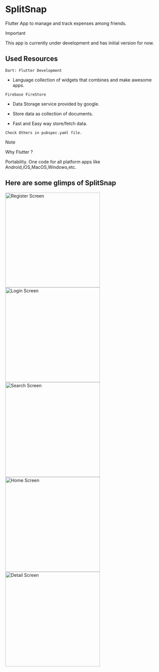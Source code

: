 # SplitSnap

Flutter App to manage and track expenses among friends.

> [!IMPORTANT]
> This app is currently under development and has initial version for now.



## Used Resources

`Dart: Flutter Development`

- Language collection of widgets that combines and make awesome apps.

`Firebase FireStore`

- Data Storage service provided by google.

- Store data as collection of documents.

- Fast and Easy way store/fetch data.

`Check Others in pubspec.yaml file.`


> [!Note]
> Why Flutter ?
>
> Portability. One code for all platform apps like Android,iOS,MacOS,Windows,etc.




## Here are some glimps of SplitSnap

<img width="300" alt="Register Screen" src="https://github.com/harshboghara2004/splitsnap/assets/104019887/46068b4f-7fd9-4fba-ac89-e301ce2fcf86">
<img width="300" alt="Login Screen" src="https://github.com/harshboghara2004/splitsnap/assets/104019887/e329d883-86d8-4855-816e-193a1b1b9c11">
<img width="300" alt="Search Screen" src="https://github.com/harshboghara2004/splitsnap/assets/104019887/733270eb-ff14-4dac-8680-f639c1947f2c">
<img width="300" alt="Home Screen" src="https://github.com/harshboghara2004/splitsnap/assets/104019887/fe07fcd8-5c7a-405d-a9f2-2bee6c1b149c">
<img width="300" alt="Detail Screen" src="https://github.com/harshboghara2004/splitsnap/assets/104019887/7010866a-7de6-4db8-8cdd-c6a2147ff09a">


  
